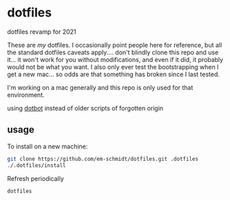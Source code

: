 # dotfiles

dotfiles revamp for 2021

These are *my* dotfiles.  I occasionally point people here for reference, but all the standard dotfiles caveats apply.... don't blindly clone this repo and use it... it won't work for you without modifications, and even if it did, it probably would not be what you want. I also only ever test the bootstrapping when I get a new mac... so odds are that something has broken since I last tested.

I'm working on a mac generally and this repo is only used for that environment.

using [dotbot](https://github.com/anishathalye/dotbot) instead of older scripts of forgotten origin

## usage

To install on a new machine:

```sh
git clone https://github.com/em-schmidt/dotfiles.git .dotfiles
./.dotfiles/install
```

Refresh periodically

```sh
dotfiles
```
